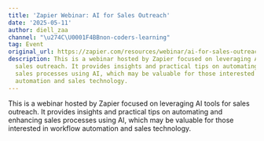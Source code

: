 ```yaml
---
title: 'Zapier Webinar: AI for Sales Outreach'
date: '2025-05-11'
author: diell_zaa
channel: "\u274C\U0001F4BBnon-coders-learning"
tag: Event
original_url: https://zapier.com/resources/webinar/ai-for-sales-outreach?utm_campaign=ic-gbl-evnt-live-agents_webinar_051325-prd&utm_medium=ipm&utm_source=zapier
description: This is a webinar hosted by Zapier focused on leveraging AI tools for
  sales outreach. It provides insights and practical tips on automating and enhancing
  sales processes using AI, which may be valuable for those interested in workflow
  automation and sales technology.
---
```


This is a webinar hosted by Zapier focused on leveraging AI tools for sales outreach. It provides insights and practical tips on automating and enhancing sales processes using AI, which may be valuable for those interested in workflow automation and sales technology.